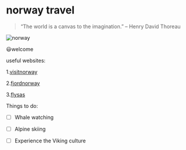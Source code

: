 # norway travel

>“The world is a canvas to the imagination.” – Henry David Thoreau

![norway](https://images.pexels.com/photos/1940038/pexels-photo-1940038.jpeg?auto=compress&cs=tinysrgb&w=800)

😃welcome 


useful websites:

1.[visitnorway](https://www.visitnorway.com/)
  
2.[fjordnorway](https://www.fjordnorway.com/en)
  
3.[flysas](https://www.flysas.com/)


Things to do:

-[ ] Whale watching

-[ ] Alpine skiing

-[ ] Experience the Viking culture


